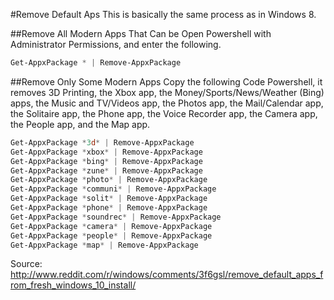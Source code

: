 #Remove Default Aps
This is basically the same process as in Windows 8.

##Remove All Modern Apps That Can be
Open Powershell with Administrator Permissions, and enter the following.

```powershell
Get-AppxPackage * | Remove-AppxPackage
```

##Remove Only Some Modern Apps
Copy the following Code Powershell, it removes 3D Printing, the Xbox app, the Money/Sports/News/Weather (Bing) apps, the Music and TV/Videos app, the Photos app, the Mail/Calendar app, the Solitaire app, the Phone app, the Voice Recorder app, the Camera app, the People app, and the Map app.

```powershell
Get-AppxPackage *3d* | Remove-AppxPackage
Get-AppxPackage *xbox* | Remove-AppxPackage
Get-AppxPackage *bing* | Remove-AppxPackage
Get-AppxPackage *zune* | Remove-AppxPackage
Get-AppxPackage *photo* | Remove-AppxPackage
Get-AppxPackage *communi* | Remove-AppxPackage
Get-AppxPackage *solit* | Remove-AppxPackage
Get-AppxPackage *phone* | Remove-AppxPackage
Get-AppxPackage *soundrec* | Remove-AppxPackage
Get-AppxPackage *camera* | Remove-AppxPackage
Get-AppxPackage *people* | Remove-AppxPackage
Get-AppxPackage *map* | Remove-AppxPackage
```

Source: http://www.reddit.com/r/windows/comments/3f6gsl/remove_default_apps_from_fresh_windows_10_install/
